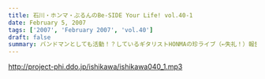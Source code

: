 ```yaml
---
title: 石川・ホンマ・ぶるんのBe-SIDE Your Life! vol.40-1
date: February 5, 2007
tags: ['2007', 'February 2007', 'vol.40']
draft: false
summary: バンドマンとしても活動！？しているギタリストHONMAの珍ライブ（←失礼！）報告はコチラから・・・石川・ぶるん・・・そして私NAMAEもみたことがない、ホンマバンドの全貌とは一体・・・そして！現在鋭意進行中のビーサイオリジナル「DDDP」パーカーの進行状況もお知らせしております。モノは確かだと自信をちらつかせる社長・石川の一言一句に注目が集まる！NAMAE
---
```


http://project-phi.ddo.jp/ishikawa/ishikawa040_1.mp3